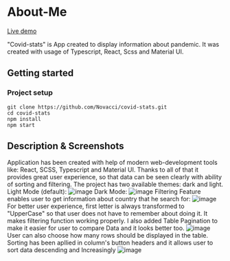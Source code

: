 # About-Me

[Live demo]([https://novacci.pl/](https://novacci.github.io/covid-stats/))

"Covid-stats" is App created to display information about pandemic. 
It was created with usage of Typescript, React, Scss and Material UI.

## Getting started

### Project setup

```
git clone https://github.com/Novacci/covid-stats.git
cd covid-stats
npm install
npm start
```

## Description & Screenshots

Application has been created with help of modern web-development tools like: React, SCSS, Typescript and Material UI. Thanks to all of that it provides great user 
experience, so that data can be seen clearly with ability of sorting and filtering.
The project has two available themes: dark and light.
Light Mode (default):
![image](https://user-images.githubusercontent.com/110100579/232341396-050bc71e-6630-4c31-a273-2d8361468560.png)
Dark Mode: 
![image](https://user-images.githubusercontent.com/110100579/232341433-e74a7f98-ca03-469f-85f0-c0839d45ce1d.png)
Filtering Feature enables user to get information about country that he search for:
![image](https://user-images.githubusercontent.com/110100579/232341601-18248fe6-23c0-48ac-ad9c-5810b5ca5086.png)
For better user experience, first letter is always transformed to "UpperCase" so that user does not have to remember about doing it. It makes filtering function 
working properly.
I also added Table Pagination to make it easier for user to compare Data and it looks better too.
![image](https://user-images.githubusercontent.com/110100579/232341739-a4fdb1ec-4b94-486a-aa3f-29d1cb149b78.png)
User can also choose how many rows should be displayed in the table.
Sorting has been apllied in column's button headers and it allows user to sort data descending and Increasingly
![image](https://user-images.githubusercontent.com/110100579/232341836-98ef440c-aeea-48fc-bcc5-16a60a39893d.png)
